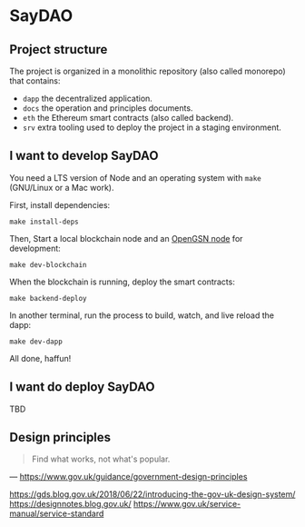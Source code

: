 # SayDAO

## Project structure

The project is organized in a monolithic repository (also called monorepo) that contains:

- `dapp` the decentralized application.
- `docs` the operation and principles documents.
- `eth` the Ethereum smart contracts (also called backend).
- `srv` extra tooling used to deploy the project in a staging environment.

## I want to develop SayDAO

You need a LTS version of Node and an operating system with `make` (GNU/Linux or a Mac work).

First, install dependencies:

```
make install-deps
```

Then, Start a local blockchain node and an [OpenGSN node](https://github.com/opengsn/gsn) for development:

```
make dev-blockchain
```

When the blockchain is running, deploy the smart contracts:

```
make backend-deploy
```

In another terminal, run the process to build, watch, and live reload the dapp:


```
make dev-dapp
```

All done, haffun!

## I want do deploy SayDAO

TBD

## Design principles

> Find what works, not what's popular.

— https://www.gov.uk/guidance/government-design-principles

https://gds.blog.gov.uk/2018/06/22/introducing-the-gov-uk-design-system/
https://designnotes.blog.gov.uk/
https://www.gov.uk/service-manual/service-standard

